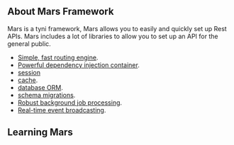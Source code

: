 ## About Mars Framework

Mars is a tyni framework, Mars allows you to easily and quickly set up Rest APIs. Mars includes a lot of libraries to allow you to set up an API for the general public.

- [Simple, fast routing engine]().
- [Powerful dependency injection container]().
- [session]() 
- [cache]().
- [database ORM]().
- [schema migrations]().
- [Robust background job processing]().
- [Real-time event broadcasting]().

## Learning Mars
